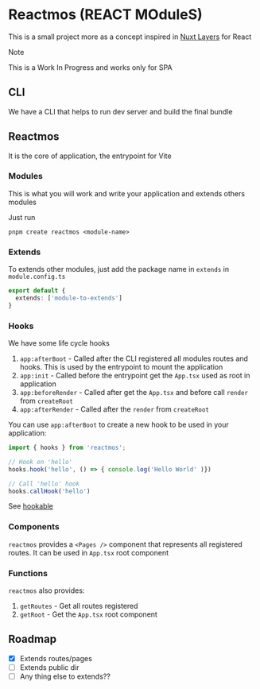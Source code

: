 # Reactmos (REACT MOduleS)

This is a small project more as a concept inspired in [Nuxt Layers](https://nuxt.com/docs/getting-started/layers) for React

> [!NOTE]
> This is a Work In Progress and works only for SPA

## CLI

We have a CLI that helps to run dev server and build the final bundle

## Reactmos

It is the core of application, the entrypoint for Vite

### Modules

This is what you will work and write your application and extends others modules

Just run

```
pnpm create reactmos <module-name>
```

### Extends

To extends other modules, just add the package name in `extends` in `module.config.ts`

```ts
export default {
  extends: ['module-to-extends']
}
```

### Hooks

We have some life cycle hooks

1. `app:afterBoot` - Called after the CLI registered all modules routes and hooks. This is used by the entrypoint to mount the application
2. `app:init` - Called before the entrypoint get the `App.tsx` used as root in application
3. `app:beforeRender` - Called after get the `App.tsx` and before call `render` from `createRoot`
4. `app:afterRender` - Called after the `render` from `createRoot`

You can use `app:afterBoot` to create a new hook to be used in your application:

```ts
import { hooks } from 'reactmos';

// Hook on 'hello'
hooks.hook('hello', () => { console.log('Hello World' )})

// Call 'hello' hook
hooks.callHook('hello')
```

See [hookable](https://github.com/unjs/hookable)

### Components

`reactmos` provides a `<Pages />` component that represents all registered routes. It can be used in `App.tsx` root component

### Functions

`reactmos` also provides:

1. `getRoutes` - Get all routes registered
2. `getRoot` - Get the `App.tsx` root component

## Roadmap

- [x] Extends routes/pages
- [ ] Extends public dir
- [ ] Any thing else to extends??